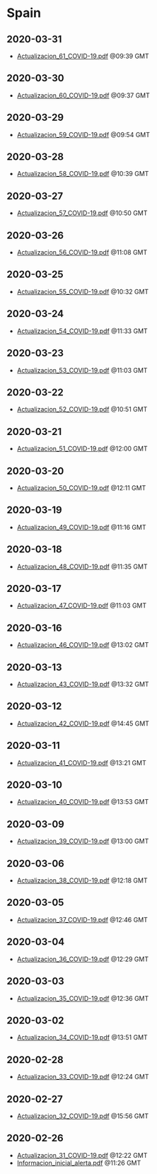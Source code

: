 # Spain


## 2020-03-31

* [Actualizacion\_61\_COVID-19.pdf](0cd5e2aa57fe3af8119607a99498ff997076e6da/file.pdf) @09:39 GMT

## 2020-03-30

* [Actualizacion\_60\_COVID-19.pdf](1adf7325d4915533f814114c92fa1455d5da0cc8/file.pdf) @09:37 GMT

## 2020-03-29

* [Actualizacion\_59\_COVID-19.pdf](6238e0a23eb4d9cb8cbe944ac5161ecd45fb9ae3/file.pdf) @09:54 GMT

## 2020-03-28

* [Actualizacion\_58\_COVID-19.pdf](9a3308e49445a300723ac1fb70f46d56d4ffa95c/file.pdf) @10:39 GMT

## 2020-03-27

* [Actualizacion\_57\_COVID-19.pdf](413c260043bb4efb43ba8710a8989eca71b31bd2/file.pdf) @10:50 GMT

## 2020-03-26

* [Actualizacion\_56\_COVID-19.pdf](7e6f8b8c6eb1e97faf3643e19c64e0068328f044/file.pdf) @11:08 GMT

## 2020-03-25

* [Actualizacion\_55\_COVID-19.pdf](46d5595e7f2c550928c05c8d35de8088963d0047/file.pdf) @10:32 GMT

## 2020-03-24

* [Actualizacion\_54\_COVID-19.pdf](ea5aafea590195330aaf0e0aded028aec102dc8b/file.pdf) @11:33 GMT

## 2020-03-23

* [Actualizacion\_53\_COVID-19.pdf](5e68b861e442fbe33cc2569f438748850f78776d/file.pdf) @11:03 GMT

## 2020-03-22

* [Actualizacion\_52\_COVID-19.pdf](5c4c27bebc670e9703cea61585ad3bc0f98ecefb/file.pdf) @10:51 GMT

## 2020-03-21

* [Actualizacion\_51\_COVID-19.pdf](8e482fb4780a903102ab26a766f8fd5f2370b705/file.pdf) @12:00 GMT

## 2020-03-20

* [Actualizacion\_50\_COVID-19.pdf](fc0cfffd59dae3573aecfd5517f5ef0d81ac81b3/file.pdf) @12:11 GMT

## 2020-03-19

* [Actualizacion\_49\_COVID-19.pdf](420d6d9ecd395ff3e44e0c6a89b1950135ab5b14/file.pdf) @11:16 GMT

## 2020-03-18

* [Actualizacion\_48\_COVID-19.pdf](d0e018605c91c4dd0b66ba508117cbd5e0d7d97d/file.pdf) @11:35 GMT

## 2020-03-17

* [Actualizacion\_47\_COVID-19.pdf](917eb19017d38716fa25cf018c1e7544273957b2/file.pdf) @11:03 GMT

## 2020-03-16

* [Actualizacion\_46\_COVID-19.pdf](797aad064d011e0cf2e9e6c50b002607b45a6d08/file.pdf) @13:02 GMT

## 2020-03-13

* [Actualizacion\_43\_COVID-19.pdf](212c0ca72588bdc01558fc60134a0028dc63de80/file.pdf) @13:32 GMT

## 2020-03-12

* [Actualizacion\_42\_COVID-19.pdf](a6d48ddf1ec99f8323f6c6228a16d192b455e643/file.pdf) @14:45 GMT

## 2020-03-11

* [Actualizacion\_41\_COVID-19.pdf](5f5f4ecbdb5a0d31be7ddf4efad93d9b70b15d13/file.pdf) @13:21 GMT

## 2020-03-10

* [Actualizacion\_40\_COVID-19.pdf](9dc926959e1ff119b02c48b0f8c09cf4adb5de55/file.pdf) @13:53 GMT

## 2020-03-09

* [Actualizacion\_39\_COVID-19.pdf](8b3db4f55a901203a40ef29ec40f0ac357bfb138/file.pdf) @13:00 GMT

## 2020-03-06

* [Actualizacion\_38\_COVID-19.pdf](3eb7f9e698ec3d17ae40073e6f0002124610929f/file.pdf) @12:18 GMT

## 2020-03-05

* [Actualizacion\_37\_COVID-19.pdf](9037c3afc0d773e9a505a5070b8178780cac7376/file.pdf) @12:46 GMT

## 2020-03-04

* [Actualizacion\_36\_COVID-19.pdf](5eecec3fbd6dc7b0687ba1b4e8d7218705015434/file.pdf) @12:29 GMT

## 2020-03-03

* [Actualizacion\_35\_COVID-19.pdf](548609a624472e0f4aa088d372a0fed505fcce5c/file.pdf) @12:36 GMT

## 2020-03-02

* [Actualizacion\_34\_COVID-19.pdf](3cece57187ac38cc12c7230b76f3a222e191c628/file.pdf) @13:51 GMT

## 2020-02-28

* [Actualizacion\_33\_COVID-19.pdf](7adfb42bbc45e74f06072ece07ab2ac1851aed0b/file.pdf) @12:24 GMT

## 2020-02-27

* [Actualizacion\_32\_COVID-19.pdf](8401c7844d32712729addd149074fee6b023449e/file.pdf) @15:56 GMT

## 2020-02-26

* [Actualizacion\_31\_COVID-19.pdf](2c096c2dd8767fb55e4ec77edab3b12b04c18a13/file.pdf) @12:22 GMT
* [Informacion\_inicial\_alerta.pdf](f3bca2f2ea15279edb383d0b0e1276f2c7525dbd/file.pdf) @11:26 GMT

